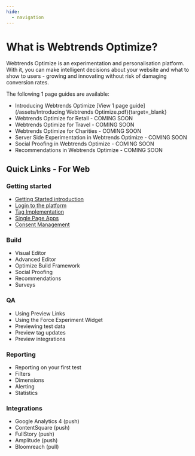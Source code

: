 ```yaml
---
hide:
  - navigation
---
```


# What is Webtrends Optimize?

Webtrends Optimize is an experimentation and personalisation platform. With it, you can make intelligent decisions about your website and what to show to users - growing and innovating without risk of damaging conversion rates.

The following 1 page guides are available:

- Introducing Webtrends Optimize [View 1 page guide](/assets/Introducing Webtrends Optimize.pdf){target=_blank}
- Webtrends Optimize for Retail - COMING SOON
- Webtrends Optimize for Travel - COMING SOON
- Webtrends Optimize for Charities - COMING SOON
- Server Side Experimentation in Webtrends Optimize - COMING SOON
- Social Proofing in Webtrends Optimize - COMING SOON
- Recommendations in Webtrends Optimize - COMING SOON

## Quick Links - For Web

<div class="wto-flex" markdown>
<div class="wto-stacked-2 wto-homepage-quicklinks" markdown>

### Getting started

- [Getting Started introduction](/for-web/getting-started)
- [Login to the platform](/for-web/getting-started/logging-in)
- [Tag Implementation](/for-web/getting-started/logging-in)
- [Single Page Apps](/for-web/getting-started/logging-in)
- [Consent Management](/for-web/getting-started/logging-in)


</div>

<div class="wto-stacked-2 wto-homepage-quicklinks" markdown>

### Build
- Visual Editor
- Advanced Editor
- Optimize Build Framework
- Social Proofing
- Recommendations
- Surveys

</div>

<div class="wto-stacked-2 wto-homepage-quicklinks" markdown>

### QA
- Using Preview Links
- Using the Force Experiment Widget
- Previewing test data
- Preview tag updates
- Preview integrations

</div>

<div class="wto-stacked-2 wto-homepage-quicklinks" markdown>

### Reporting
- Reporting on your first test
- Filters
- Dimensions
- Alerting
- Statistics

</div>

<div class="wto-stacked-2 wto-homepage-quicklinks" markdown>

### Integrations
- Google Analytics 4 (push)
- ContentSquare (push)
- FullStory (push)
- Amplitude (push)
- Bloomreach (pull)

</div>
</div>